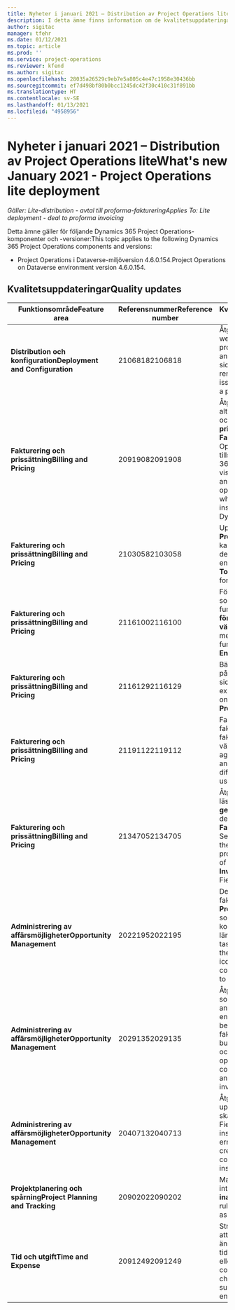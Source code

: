 ```yaml
---
title: Nyheter i januari 2021 – Distribution av Project Operations lite
description: I detta ämne finns information om de kvalitetsuppdateringar som är tillgängliga i distributionsutgåvan av Project Operations lite för januari 2021
author: sigitac
manager: tfehr
ms.date: 01/12/2021
ms.topic: article
ms.prod: ''
ms.service: project-operations
ms.reviewer: kfend
ms.author: sigitac
ms.openlocfilehash: 28035a26529c9eb7e5a805c4e47c1958e30436bb
ms.sourcegitcommit: ef7d498bf80b0bcc1245dc42f30c410c31f891bb
ms.translationtype: HT
ms.contentlocale: sv-SE
ms.lasthandoff: 01/13/2021
ms.locfileid: "4958956"
---
```

# <a name="whats-new-january-2021---project-operations-lite-deployment"></a><span data-ttu-id="ad1f3-103">Nyheter i januari 2021 – Distribution av Project Operations lite</span><span class="sxs-lookup"><span data-stu-id="ad1f3-103">What's new January 2021 - Project Operations lite deployment</span></span>


<span data-ttu-id="ad1f3-104">_Gäller: Lite-distribution - avtal till proforma-fakturering_</span><span class="sxs-lookup"><span data-stu-id="ad1f3-104">_Applies To: Lite deployment - deal to proforma invoicing_</span></span>

<span data-ttu-id="ad1f3-105">Detta ämne gäller för följande Dynamics 365 Project Operations-komponenter och -versioner:</span><span class="sxs-lookup"><span data-stu-id="ad1f3-105">This topic applies to the following Dynamics 365 Project Operations components and versions:</span></span>

  - <span data-ttu-id="ad1f3-106">Project Operations i Dataverse-miljöversion 4.6.0.154.</span><span class="sxs-lookup"><span data-stu-id="ad1f3-106">Project Operations on Dataverse environment version 4.6.0.154.</span></span>
  
## <a name="quality-updates"></a><span data-ttu-id="ad1f3-107">Kvalitetsuppdateringar</span><span class="sxs-lookup"><span data-stu-id="ad1f3-107">Quality updates</span></span>

| <span data-ttu-id="ad1f3-108">**Funktionsområde**</span><span class="sxs-lookup"><span data-stu-id="ad1f3-108">**Feature area**</span></span> | <span data-ttu-id="ad1f3-109">**Referensnummer**</span><span class="sxs-lookup"><span data-stu-id="ad1f3-109">**Reference number**</span></span> | <span data-ttu-id="ad1f3-110">**Kvalitetsuppdatering**</span><span class="sxs-lookup"><span data-stu-id="ad1f3-110">**Quality update**</span></span> |
| --- | --- | --- |
| <span data-ttu-id="ad1f3-111">**Distribution och konfiguration**</span><span class="sxs-lookup"><span data-stu-id="ad1f3-111">**Deployment and Configuration**</span></span> | <span data-ttu-id="ad1f3-112">2106818</span><span class="sxs-lookup"><span data-stu-id="ad1f3-112">2106818</span></span> | <span data-ttu-id="ad1f3-113">Åtgärdade det namn på webbresurs som orsakade problem relaterade till anpassningen av en sida.</span><span class="sxs-lookup"><span data-stu-id="ad1f3-113">Fixed the webresource rename that was causing issues related to customizing a page.</span></span> |
| <span data-ttu-id="ad1f3-114">**Fakturering och prissättning**</span><span class="sxs-lookup"><span data-stu-id="ad1f3-114">**Billing and Pricing**</span></span> | <span data-ttu-id="ad1f3-115">2091908</span><span class="sxs-lookup"><span data-stu-id="ad1f3-115">2091908</span></span> | <span data-ttu-id="ad1f3-116">Åtgärdade synligheten för alternativen **Lås prissättning** och **Använd aktuell prissättning** på sidan **Faktura** när Project Operations installeras tillsammans med Dynamics 365 Field Service.</span><span class="sxs-lookup"><span data-stu-id="ad1f3-116">Fixed the visibility of the **Lock pricing** and **Use Current Pricing** options on the **Invoice** page when Project Operations is installed together with Dynamics 365 Field Service.</span></span> |
| <span data-ttu-id="ad1f3-117">**Fakturering och prissättning**</span><span class="sxs-lookup"><span data-stu-id="ad1f3-117">**Billing and Pricing**</span></span> | <span data-ttu-id="ad1f3-118">2103058</span><span class="sxs-lookup"><span data-stu-id="ad1f3-118">2103058</span></span> | <span data-ttu-id="ad1f3-119">Uppdaterade **Projektsummor** så att dessa kan hantera null-värden för den faktiska kostnaden för en uppgift.</span><span class="sxs-lookup"><span data-stu-id="ad1f3-119">Refreshed **Project Totals** to handle null values for the actual cost on a task.</span></span> |
| <span data-ttu-id="ad1f3-120">**Fakturering och prissättning**</span><span class="sxs-lookup"><span data-stu-id="ad1f3-120">**Billing and Pricing**</span></span> | <span data-ttu-id="ad1f3-121">2116100</span><span class="sxs-lookup"><span data-stu-id="ad1f3-121">2116100</span></span> | <span data-ttu-id="ad1f3-122">Förbättrade felmeddelanden som används med funktionen **Korrigera poster för faktiska värden**.</span><span class="sxs-lookup"><span data-stu-id="ad1f3-122">Improved error messages used with the functionality, **Correct Entries on Actuals**.</span></span> |
| <span data-ttu-id="ad1f3-123">**Fakturering och prissättning**</span><span class="sxs-lookup"><span data-stu-id="ad1f3-123">**Billing and Pricing**</span></span> | <span data-ttu-id="ad1f3-124">2116129</span><span class="sxs-lookup"><span data-stu-id="ad1f3-124">2116129</span></span> | <span data-ttu-id="ad1f3-125">Bättre synlighet för utgifter på fliken **Beräkningar** på sidan **Projekt**.</span><span class="sxs-lookup"><span data-stu-id="ad1f3-125">Improved expense estimates visibility on the **Estimates** tab on the **Projects** page.</span></span> |
| <span data-ttu-id="ad1f3-126">**Fakturering och prissättning**</span><span class="sxs-lookup"><span data-stu-id="ad1f3-126">**Billing and Pricing**</span></span> | <span data-ttu-id="ad1f3-127">2119112</span><span class="sxs-lookup"><span data-stu-id="ad1f3-127">2119112</span></span> | <span data-ttu-id="ad1f3-128">Fast sammansättning av faktisk försäljning och faktiska kostnader när olika växelkurser används.</span><span class="sxs-lookup"><span data-stu-id="ad1f3-128">Fixed aggregation of actual sales and actual cost when different exchange rates are used.</span></span> |
| <span data-ttu-id="ad1f3-129">**Fakturering och prissättning**</span><span class="sxs-lookup"><span data-stu-id="ad1f3-129">**Billing and Pricing**</span></span> | <span data-ttu-id="ad1f3-130">2134705</span><span class="sxs-lookup"><span data-stu-id="ad1f3-130">2134705</span></span> | <span data-ttu-id="ad1f3-131">Åtgärdade felet" "Kan inte läsa egenskapen **getResourceString** för icke-definierad" när sidan **Faktura** öppnas och Field Service har installerats.</span><span class="sxs-lookup"><span data-stu-id="ad1f3-131">Fixed the error, "Cannot read property **getResourceString** of undefined" when the **Invoice** page is opened and Field Service is installed.</span></span> |
| <span data-ttu-id="ad1f3-132">**Administrering av affärsmöjligheter**</span><span class="sxs-lookup"><span data-stu-id="ad1f3-132">**Opportunity Management**</span></span> | <span data-ttu-id="ad1f3-133">2022195</span><span class="sxs-lookup"><span data-stu-id="ad1f3-133">2022195</span></span> | <span data-ttu-id="ad1f3-134">Det uppgiftsbaserade faktureringsrutnätet på sidan **Projekt** innehåller en ikon som anger att det finns en kontrakt- eller offertrad länkad till uppgiften.</span><span class="sxs-lookup"><span data-stu-id="ad1f3-134">The task-based billing grid on the **Project** page includes an icon indicating that there is a contract or quote line linked to that task.</span></span> |
| <span data-ttu-id="ad1f3-135">**Administrering av affärsmöjligheter**</span><span class="sxs-lookup"><span data-stu-id="ad1f3-135">**Opportunity Management**</span></span> | <span data-ttu-id="ad1f3-136">2029135</span><span class="sxs-lookup"><span data-stu-id="ad1f3-136">2029135</span></span> | <span data-ttu-id="ad1f3-137">Åtgärdade affärsprocessfelet som uppstår när en användare försöker öppna en fakturarad på en bekräftad faktura med ett fakturerat förskott.</span><span class="sxs-lookup"><span data-stu-id="ad1f3-137">Fixed the business process error that occurs when a user tries to open an invoice line on a confirmed invoice that has an advance amount invoiced.</span></span> |
| <span data-ttu-id="ad1f3-138">**Administrering av affärsmöjligheter**</span><span class="sxs-lookup"><span data-stu-id="ad1f3-138">**Opportunity Management**</span></span> | <span data-ttu-id="ad1f3-139">2040713</span><span class="sxs-lookup"><span data-stu-id="ad1f3-139">2040713</span></span> | <span data-ttu-id="ad1f3-140">Åtgärdade skriptfelet som uppstår när en faktura skapas från ett kontrakt och Field Service installeras.</span><span class="sxs-lookup"><span data-stu-id="ad1f3-140">Fixed the script error that occurs when creating an invoice from a contract and Field Service is installed.</span></span> |
| <span data-ttu-id="ad1f3-141">**Projektplanering och spårning**</span><span class="sxs-lookup"><span data-stu-id="ad1f3-141">**Project Planning and Tracking**</span></span> | <span data-ttu-id="ad1f3-142">2090202</span><span class="sxs-lookup"><span data-stu-id="ad1f3-142">2090202</span></span> | <span data-ttu-id="ad1f3-143">Markerade affärsregler som inte längre används som **inaktuella**.</span><span class="sxs-lookup"><span data-stu-id="ad1f3-143">Marked business rules that are no longer used as **Deprecated**.</span></span> |
| <span data-ttu-id="ad1f3-144">**Tid och utgift**</span><span class="sxs-lookup"><span data-stu-id="ad1f3-144">**Time and Expense**</span></span> | <span data-ttu-id="ad1f3-145">2091249</span><span class="sxs-lookup"><span data-stu-id="ad1f3-145">2091249</span></span> | <span data-ttu-id="ad1f3-146">Stramade åt kontrollerna så att användaren inte kan ändra uppgiften på en tidspost som har godkänts eller skickats.</span><span class="sxs-lookup"><span data-stu-id="ad1f3-146">Tightened controls so that users can't change the task on a submitted or approved time entry.</span></span> |
